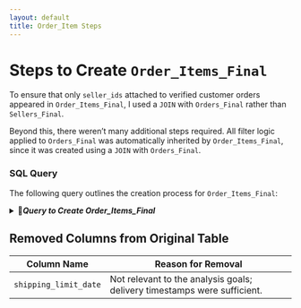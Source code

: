 ```yaml
---
layout: default
title: Order_Item Steps
---
```


# Steps to Create `Order_Items_Final`

To ensure that only `seller_ids` attached to verified customer orders appeared in `Order_Items_Final`, I used a `JOIN` with `Orders_Final` rather than `Sellers_Final`. 

Beyond this, there weren’t many additional steps required. All filter logic applied to `Orders_Final` was automatically inherited by `Order_Items_Final`, since it was created using a `JOIN` with `Orders_Final`.

### SQL Query
The following query outlines the creation process for `Order_Items_Final`:

<details>
<summary>📂<b><i>Query to Create Order_Items_Final</i></b></summary>
  
```sql
/*
  This query creates the Order_Items_Final table with the following considerations:
  
  1. There was no need to include additional filter logic for either missing or discrepant `order_ids`:
     - Missing `order_ids` were inherently excluded, as they were already absent from the Order_Items table.
     - Discrepant `order_ids` were also excluded automatically, since this table is created by joining on `order_id` 
       from Orders_Final, which has already filtered out discrepant orders.
  
  2. Initially, I considered joining this table with the Sellers_Final table. However, doing so 
     would have introduced `order_ids` linked to sellers, regardless of whether the orders were made 
     by customers from valid city-state combinations. 

     By joining on `order_id` instead, I ensured that only orders made by filtered customers were included. 
     While this approach may still include `seller_ids` from unverified city-state combinations, this is 
     acceptable as the analysis does not focus on seller locations.
*/

CREATE OR REPLACE TABLE `iconic-fountain-435918-q3.Target_Ecommerce_Sales_2016_2018.Order_Items_Final` AS 
SELECT 
    order_items.order_id,
    order_items.order_item_id,
    order_items.product_id,
    order_items.seller_id,
    order_items.price,
    order_items.freight_value
FROM 
    `iconic-fountain-435918-q3.Target_Ecommerce_Sales_2016_2018.Order Items` AS order_items
JOIN 
    `iconic-fountain-435918-q3.Target_Ecommerce_Sales_2016_2018.Orders_Final` AS orders
ON 
    order_items.order_id = orders.order_id
```
  
</details>



## Removed Columns from Original Table

| Column Name           | Reason for Removal                      |
------------------------|-----------------------------------------|
| `shipping_limit_date` | 	Not relevant to the analysis goals; delivery timestamps were sufficient. |

